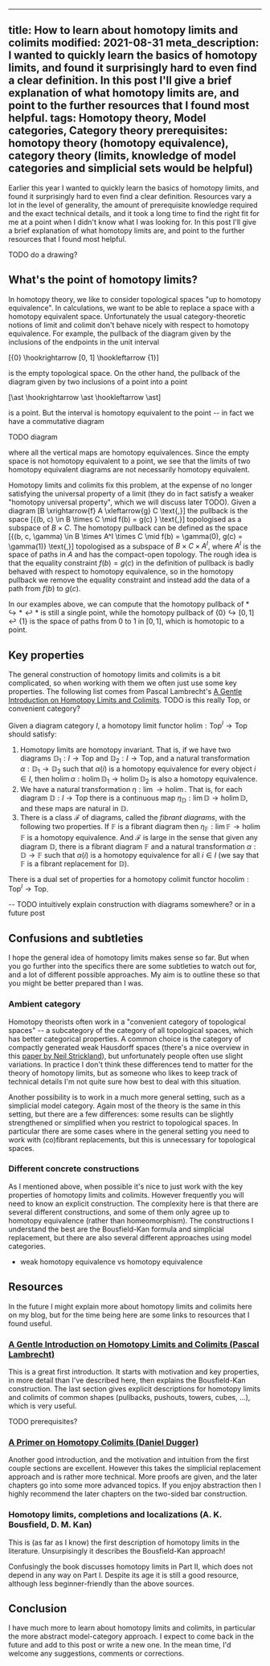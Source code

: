 ----
title: How to learn about homotopy limits and colimits
modified: 2021-08-31
meta_description: I wanted to quickly learn the basics of homotopy limits, and found it surprisingly hard to even find a clear definition. In this post I'll give a brief explanation of what homotopy limits are, and point to the further resources that I found most helpful.
tags: Homotopy theory, Model categories, Category theory
prerequisites: homotopy theory (homotopy equivalence), category theory (limits, knowledge of model categories and simplicial sets would be helpful)
----

<!---
Preqrequisites: TODO. understand limits and colimits, basic topology. simplicial sets, nerves? coends?
-->

Earlier this year I wanted to quickly learn the basics of homotopy limits, and found it surprisingly hard to even find a clear definition. Resources vary a lot in the level of generality, the amount of prerequisite knowledge required and the exact technical details, and it took a long time to find the right fit for me at a point when I didn't know what I was looking for. In this post I'll give a brief explanation of what homotopy limits are, and point to the further resources that I found most helpful.

TODO do a drawing?

## What's the point of homotopy limits?

In homotopy theory, we like to consider topological spaces "up to homotopy equivalence". In calculations, we want to be able to replace a space with a homotopy equivalent space. Unfortunately the usual category-theoretic notions of limit and colimit don't behave nicely with respect to homotopy equivalence. For example, the pullback of the diagram given by the inclusions of the endpoints in the unit interval

\[\{0\} \hookrightarrow [0, 1] \hookleftarrow \{1\}\]

is the empty topological space. On the other hand, the pullback of the diagram given by two inclusions of a point into a point

\[\ast \hookrightarrow \ast \hookleftarrow \ast\]

is a point. But the interval is homotopy equivalent to the point -- in fact we have a commutative diagram

TODO diagram

where all the vertical maps are homotopy equivalences. Since the empty space is not homotopy equivalent to a point, we see that the limits of two homotopy equivalent diagrams are not necessarily homotopy equivalent.

<!--more-->

Homotopy limits and colimits fix this problem, at the expense of no longer satisfying the universal property of a limit (they do in fact satisfy a weaker "homotopy universal property", which we will discuss later TODO). Given a diagram
\[B \xrightarrow{f} A \xleftarrow{g} C \text{,}\]
the pullback is the space
\[\{(b, c) \in B \times C \mid f(b) = g(c) \} \text{,}\]
topologised as a subspace of $B \times C$. The homotopy pullback can be defined as the space
\[\{(b, c, \gamma) \in B \times A^I \times C \mid f(b) = \gamma(0), g(c) = \gamma(1)\} \text{,}\]
topologised as a subspace of $B \times C \times A^I$, where $A^I$ is the space of paths in $A$ and has the compact-open topology. The rough idea is that the equality constraint $f(b) = g(c)$ in the definition of pullback is badly behaved with respect to homotopy equivalence, so in the homotopy pullback we remove the equality constraint and instead add the data of a path from $f(b)$ to $g(c)$.

In our examples above, we can compute that the homotopy pullback of $\ast \hookrightarrow \ast \hookleftarrow \ast$ is still a single point, while the homotopy pullback of $\{0\} \hookrightarrow [0, 1] \hookleftarrow \{1\}$ is the space of paths from $0$ to $1$ in $[0, 1]$, which is homotopic to a point.


## Key properties

The general construction of homotopy limits and colimits is a bit complicated, so when working with them we often just use some key properties. The following list comes from Pascal Lambrecht's [A Gentle Introduction on Homotopy Limits and Colimits](https://mysite.science.uottawa.ca/pjacqmin/PrimerHolimHocolim-19sept2013.pdf). TODO is this really Top, or convenient category?

Given a diagram category $I$, a homotopy limit functor $\text{holim} : \text{Top}^I \to \text{Top}$ should satisfy:

1. Homotopy limits are homotopy invariant. That is, if we have two diagrams $\mathbb{D}_1 : I \to \text{Top}$ and $\mathbb{D}_2 : I \to \text{Top}$, and a natural transformation $\alpha : \mathbb{D}_1 \to \mathbb{D}_2$ such that $\alpha(i)$ is a homotopy equivalence for every object $i \in I$, then $\text{holim}\, \alpha : \text{holim}\, \mathbb{D}_1 \to \text{holim}\, \mathbb{D}_2$ is also a homotopy equivalence.
2. We have a natural transformation $\eta : \text{lim}\, \to \text{holim}\,$. That is, for each diagram $\mathbb{D} : I \to \text{Top}$ there is a continuous map $\eta_{\mathbb{D}} : \text{lim}\, \mathbb{D} \to \text{holim}\, \mathbb{D}$, and these maps are natural in $\mathbb{D}$.
3. There is a class $\mathcal{F}$ of diagrams, called the _fibrant diagrams_, with the following two properties. If $\mathbb{F}$ is a fibrant diagram then $\eta_{\mathbb{F}} : \text{lim}\, \mathbb{F} \to \text{holim}\, \mathbb{F}$ is a homotopy equivalence. And $\mathcal{F}$ is large in the sense that given any diagram $\mathbb{D}$, there is a fibrant diagram $\mathbb{F}$ and a natural transformation $\alpha : \mathbb{D} \to \mathbb{F}$ such that $\alpha(i)$ is a homotopy equivalence for all $i \in I$ (we say that $\mathbb{F}$ is a fibrant replacement for $\mathbb{D}$).

There is a dual set of properties for a homotopy colimit functor $\text{hocolim} : \text{Top}^I \to \text{Top}$.

-- TODO intuitively explain construction with diagrams somewhere? or in a future post

## Confusions and subtleties

I hope the general idea of homotopy limits makes sense so far. But when you go further into the specifics there are some subtleties to watch out for, and a lot of different possible approaches. My aim is to outline these so that you might be better prepared than I was.

### Ambient category

Homotopy theorists often work in a "convenient category of topological spaces" -- a subcategory of the category of all topological spaces, which has better categorical properties. A common choice is the category of compactly generated weak Hausdorff spaces (there's a nice overview in this [paper by Neil Strickland](https://neil-strickland.staff.shef.ac.uk/courses/homotopy/cgwh.pdf)), but unfortunately people often use slight variations. In practice I don't think these differences tend to matter for the theory of homotopy limits, but as someone who likes to keep track of technical details I'm not quite sure how best to deal with this situation.

Another possibility is to work in a much more general setting, such as a simplicial model category. Again most of the theory is the same in this setting, but there are a few differences: some results can be slightly strengthened or simplified when you restrict to topological spaces. In particular there are some cases where in the general setting you need to work with (co)fibrant replacements, but this is unnecessary for topological spaces.

### Different concrete constructions

As I mentioned above, when possible it's nice to just work with the key properties of homotopy limits and colimits. However frequently you will need to know an explicit construction. The complexity here is that there are several different constructions, and some of them only agree up to homotopy equivalence (rather than homeomorphism). The constructions I understand the best are the Bousfield-Kan formula and simplicial replacement, but there are also several different approaches using model categories.

- weak homotopy equivalence vs homotopy equivalence

## Resources

In the future I might explain more about homotopy limits and colimits here on my blog, but for the time being here are some links to resources that I found useful.

### [A Gentle Introduction on Homotopy Limits and Colimits (Pascal Lambrecht)](https://mysite.science.uottawa.ca/pjacqmin/PrimerHolimHocolim-19sept2013.pdf)

This is a great first introduction. It starts with motivation and key properties, in more detail than I've described here, then explains the Bousfield-Kan construction. The last section gives explicit descriptions for homotopy limits and colimits of common shapes (pullbacks, pushouts, towers, cubes, ...), which is very useful.

TODO prerequisites?

### [A Primer on Homotopy Colimits (Daniel Dugger)](https://pages.uoregon.edu/ddugger/hocolim.pdf)

Another good introduction, and the motivation and intuition from the first couple sections are excellent. However this takes the simplicial replacement approach and is rather more technical. More proofs are given, and the later chapters go into some more advanced topics. If you enjoy abstraction then I highly recommend the later chapters on the two-sided bar construction.

### Homotopy limits, completions and localizations (A. K. Bousfield, D. M. Kan)

This is (as far as I know) the first description of homotopy limits in the literature. Unsurpisingly it describes the Bousfield-Kan approach!

Confusingly the book discusses homotopy limits in Part II, which does not depend in any way on Part I. Despite its age it is still a good resource, although less beginner-friendly than the above sources.

## Conclusion

I have much more to learn about homotopy limits and colimits, in particular the more abstract model-category approach. I expect to come back in the future and add to this post or write a new one. In the mean time, I'd welcome any suggestions, comments or corrections.

